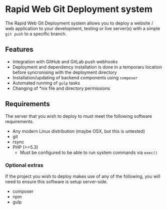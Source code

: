 # Rapid Web Git Deployment system

The Rapid Web Git Deployment system allows you to deploy a website / web application to your development, testing or live server(s) with a simple `git push` to a specific branch.

## Features

* Integration with GitHub and GitLab push webhooks
* Deployment and dependency installation is done in a temporaru location before
syncronising with the deployment directory
* Installation/updating of backend components using `composer`
* Automated running of `gulp` tasks
* Changing of *nix file and directory permissions

## Requirements

The server that you wish to deploy to must meet the following software requirements.

* Any modern Linux distribution (maybe OSX, but this is untested)
* git
* rsync
* PHP (>=5.3)
  * Must be configured to be able to run system commands via `exec()`

### Optional extras

If the project you wish to deploy makes use of any of the following, you will need to ensure this software is setup server-side.

* composer
* npm
* gulp
